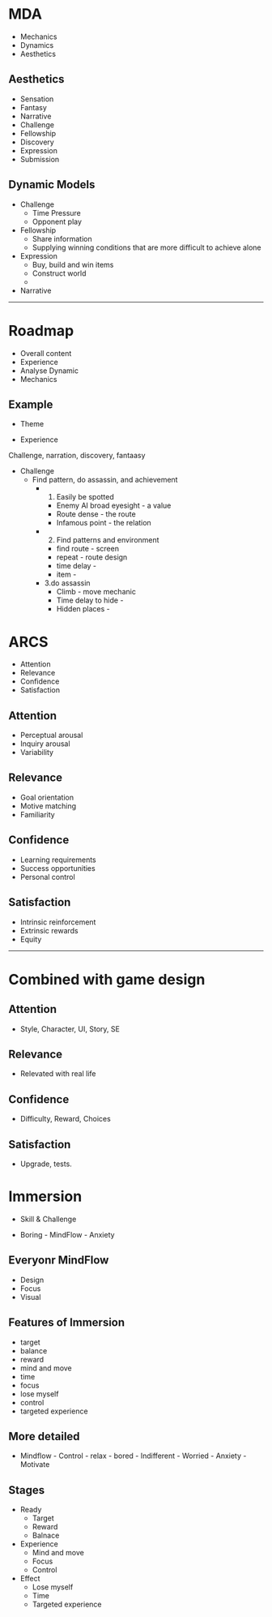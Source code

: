 # MDA

- Mechanics
- Dynamics
- Aesthetics

## Aesthetics 

- Sensation 
- Fantasy
- Narrative
- Challenge 
- Fellowship
- Discovery 
- Expression 
- Submission 

## Dynamic Models 

- Challenge
  - Time Pressure 
  - Opponent play  
- Fellowship
  - Share information 
  - Supplying winning conditions that are more difficult to achieve alone 
- Expression
  - Buy, build and win items
  - Construct world 
  - 
- Narrative 

---

# Roadmap 

- Overall content 
- Experience 
- Analyse Dynamic 
- Mechanics

## Example 

- Theme

- Experience 

Challenge, narration, discovery, fantaasy 

- Challenge 
  - Find pattern, do assassin, and achievement 
    - 1. Easily be spotted
      - Enemy AI broad eyesight - a value 
      - Route dense  - the route 
      - Infamous point - the relation
    - 2. Find patterns and environment 
      - find route - screen 
      - repeat - route design 
      - time delay - 
      - item - 
    - 3.do assassin 
      - Climb - move mechanic 
      - Time delay to hide - 
      - Hidden places - 

# ARCS

- Attention
- Relevance
- Confidence 
- Satisfaction

## Attention 

- Perceptual arousal
- Inquiry arousal 
- Variability 

## Relevance 

- Goal orientation 
- Motive matching 
- Familiarity

## Confidence 

- Learning requirements 
- Success opportunities 
- Personal control 

## Satisfaction 

- Intrinsic reinforcement 
- Extrinsic rewards 
- Equity

---

# Combined with game design 

## Attention 

- Style, Character, UI, Story, SE 

## Relevance

- Relevated with real life

## Confidence

- Difficulty, Reward, Choices 

## Satisfaction

- Upgrade, tests.

# Immersion 

- Skill & Challenge 

- Boring - MindFlow - Anxiety 

## Everyonr MindFlow 

- Design 
- Focus 
- Visual

## Features of Immersion 

- target
- balance 
- reward 
- mind and move 
- time 
- focus 
- lose myself 
- control 
- targeted experience

## More detailed 

- Mindflow - Control - relax - bored - Indifferent - Worried - Anxiety - Motivate

## Stages 

- Ready 
  - Target 
  - Reward 
  - Balnace 
- Experience
  - Mind and move 
  - Focus 
  - Control 
- Effect 
  - Lose myself 
  - Time 
  - Targeted experience





